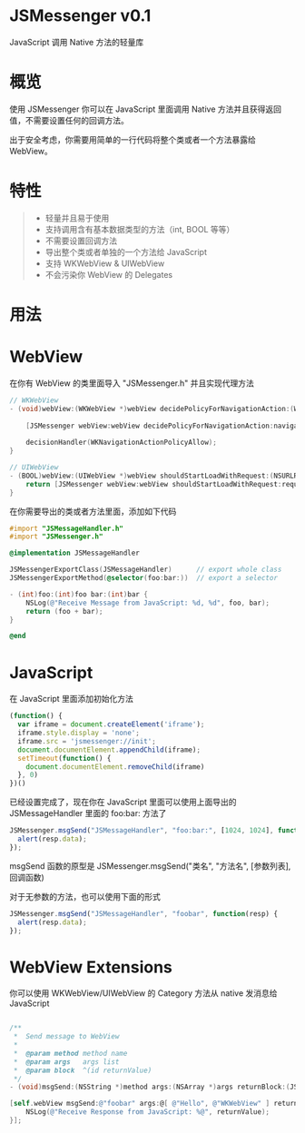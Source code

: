 # JSMessenger v0.1
JavaScript 调用 Native 方法的轻量库

# 概览
使用 JSMessenger 你可以在 JavaScript 里面调用 Native 方法并且获得返回值，不需要设置任何的回调方法。

出于安全考虑，你需要用简单的一行代码将整个类或者一个方法暴露给 WebView。

# 特性

> * 轻量并且易于使用
> * 支持调用含有基本数据类型的方法（int, BOOL 等等）
> * 不需要设置回调方法
> * 导出整个类或者单独的一个方法给 JavaScript
> * 支持 WKWebView & UIWebView
> * 不会污染你 WebView 的 Delegates

# 用法

# WebView

在你有 WebView 的类里面导入 "JSMessenger.h" 并且实现代理方法
```Objective-C
// WKWebView
- (void)webView:(WKWebView *)webView decidePolicyForNavigationAction:(WKNavigationAction *)navigationAction decisionHandler:(void (^)(WKNavigationActionPolicy))decisionHandler {
    
    [JSMessenger webView:webView decidePolicyForNavigationAction:navigationAction decisionHandler:decisionHandler];
    
    decisionHandler(WKNavigationActionPolicyAllow);
}

// UIWebView
- (BOOL)webView:(UIWebView *)webView shouldStartLoadWithRequest:(NSURLRequest *)request navigationType:(UIWebViewNavigationType)navigationType {
    return [JSMessenger webView:webView shouldStartLoadWithRequest:request navigationType:navigationType];
}
```

在你需要导出的类或者方法里面，添加如下代码
```Objective-C
#import "JSMessageHandler.h"
#import "JSMessenger.h"

@implementation JSMessageHandler

JSMessengerExportClass(JSMessageHandler)      // export whole class
JSMessengerExportMethod(@selector(foo:bar:))  // export a selector

- (int)foo:(int)foo bar:(int)bar {
    NSLog(@"Receive Message from JavaScript: %d, %d", foo, bar);
    return (foo + bar);
}

@end
```

# JavaScript
在 JavaScript 里面添加初始化方法
```JavaScript
(function() {
  var iframe = document.createElement('iframe');
  iframe.style.display = 'none';
  iframe.src = 'jsmessenger://init';
  document.documentElement.appendChild(iframe);
  setTimeout(function() {
    document.documentElement.removeChild(iframe)
  }, 0)
})()
```

已经设置完成了，现在你在 JavaScript 里面可以使用上面导出的 JSMessageHandler 里面的 foo:bar: 方法了
```JavaScript
JSMessenger.msgSend("JSMessageHandler", "foo:bar:", [1024, 1024], function(resp) {
  alert(resp.data);
});
```
msgSend 函数的原型是 JSMessenger.msgSend("类名", "方法名", [参数列表], 回调函数)

对于无参数的方法，也可以使用下面的形式
```JavaScript
JSMessenger.msgSend("JSMessageHandler", "foobar", function(resp) {
  alert(resp.data);
});
```

# WebView Extensions

你可以使用 WKWebView/UIWebView 的 Category 方法从 native 发消息给 JavaScript
```Objective-C

/**
 *  Send message to WebView
 *
 *  @param method method name
 *  @param args   args list
 *  @param block  ^(id returnValue)
 */
- (void)msgSend:(NSString *)method args:(NSArray *)args returnBlock:(JSMJavaScriptEvaluateBlock)block;

[self.webView msgSend:@"foobar" args:@[ @"Hello", @"WKWebView" ] returnBlock:^(id returnValue) {
    NSLog(@"Receive Response from JavaScript: %@", returnValue);
}];
```



